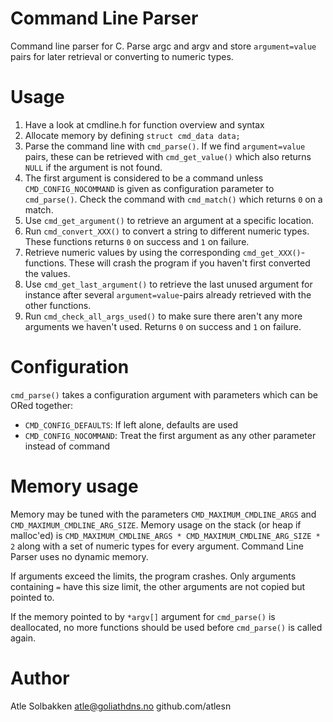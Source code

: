 # Command Line Parser
Command line parser for C. Parse argc and argv and store `argument=value` pairs
for later retrieval or converting to numeric types.

# Usage
1. Have a look at cmdline.h for function overview and syntax
2. Allocate memory by defining `struct cmd_data data;`
3. Parse the command line with `cmd_parse()`. If we find `argument=value` pairs, these
   can be retrieved with `cmd_get_value()` which also returns `NULL` if the argument is
   not found.
4. The first argument is considered to be a command unless `CMD_CONFIG_NOCOMMAND` is given
   as configuration parameter to `cmd_parse()`. Check the command with `cmd_match()`
   which returns `0` on a match.
5. Use `cmd_get_argument()` to retrieve an argument at a specific location.
6. Run `cmd_convert_XXX()` to convert a string to different numeric types. These
   functions returns `0` on success and `1` on failure.
7. Retrieve numeric values by using the corresponding `cmd_get_XXX()`-functions. These
   will crash the program if you haven't first converted the values.
8. Use `cmd_get_last_argument()` to retrieve the last unused argument for instance after
   several `argument=value`-pairs already retrieved with the other functions.
9. Run `cmd_check_all_args_used()` to make sure there aren't any more arguments we haven't
   used. Returns `0` on success and `1` on failure.

# Configuration
`cmd_parse()` takes a configuration argument with parameters which can be ORed together:
- `CMD_CONFIG_DEFAULTS`: If left alone, defaults are used
- `CMD_CONFIG_NOCOMMAND`: Treat the first argument as any other parameter instead of command

# Memory usage
Memory may be tuned with the parameters `CMD_MAXIMUM_CMDLINE_ARGS` and `CMD_MAXIMUM_CMDLINE_ARG_SIZE`. Memory
usage on the stack (or heap if malloc'ed) is `CMD_MAXIMUM_CMDLINE_ARGS * CMD_MAXIMUM_CMDLINE_ARG_SIZE * 2`
along with a set of numeric types for every argument. Command Line Parser uses no dynamic memory.

If arguments exceed the limits, the program crashes. Only arguments containing `=`
have this size limit, the other arguments are not copied but pointed to.

If the memory pointed to by `*argv[]` argument for `cmd_parse()` is deallocated, no more functions
should be used before `cmd_parse()` is called again.

# Author
Atle Solbakken atle@goliathdns.no
github.com/atlesn
